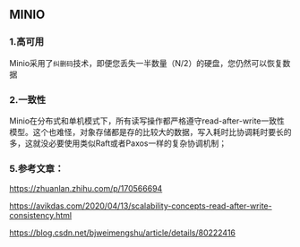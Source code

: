 ## MINIO

### 1.高可用

Minio采用了`纠删码`技术，即便您丢失一半数量（N/2）的硬盘，您仍然可以恢复数据

### 2.一致性

Minio在分布式和单机模式下，所有读写操作都严格遵守read-after-write一致性模型。这个也难怪，对象存储都是存的比较大的数据，写入耗时比协调耗时要长的多，这就没必要使用类似Raft或者Paxos一样的复杂协调机制；



### 5.参考文章：

https://zhuanlan.zhihu.com/p/170566694

https://avikdas.com/2020/04/13/scalability-concepts-read-after-write-consistency.html

https://blog.csdn.net/bjweimengshu/article/details/80222416

